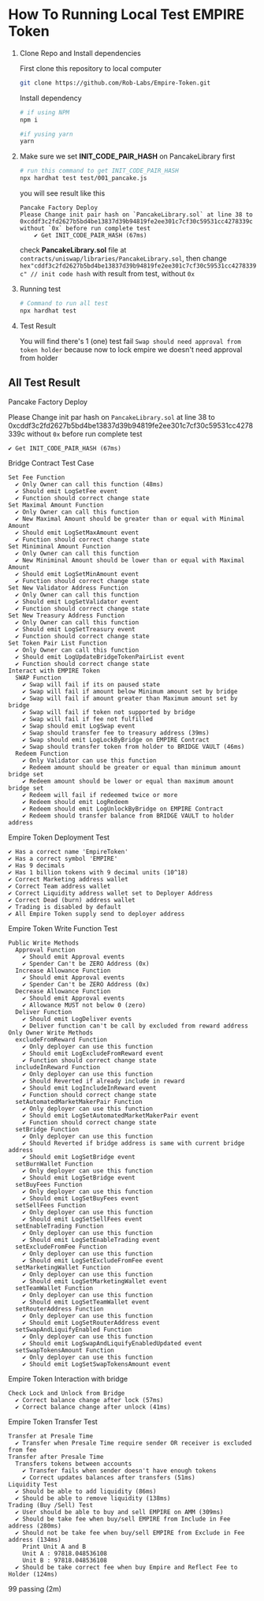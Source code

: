 # How To Running Local Test EMPIRE Token

1. Clone Repo and Install dependencies

   First clone this repository to local computer

   ```sh
   git clone https://github.com/Rob-Labs/Empire-Token.git
   ```

   Install dependency

   ```sh
   # if using NPM
   npm i

   #if yusing yarn
   yarn
   ```

2. Make sure we set **INIT_CODE_PAIR_HASH** on PancakeLibrary first

   ```sh
   # run this command to get INIT_CODE_PAIR_HASH
   npx hardhat test test/001_pancake.js
   ```

   you will see result like this

   ```
   Pancake Factory Deploy
   Please Change init pair hash on `PancakeLibrary.sol` at line 38 to 0xcddf3c2fd2627b5bd4be13837d39b94819fe2ee301c7cf30c59531cc4278339c without `0x` before run complete test
       ✔ Get INIT_CODE_PAIR_HASH (67ms)
   ```

   check **PancakeLibrary.sol** file at `contracts/uniswap/libraries/PancakeLibrary.sol`, then change ` hex"cddf3c2fd2627b5bd4be13837d39b94819fe2ee301c7cf30c59531cc4278339c" // init code hash` with result from test, without `0x`

3. Running test

   ```sh
   # Command to run all test
   npx hardhat test
   ```

4. Test Result

   You will find there's 1 (one) test fail `Swap should need approval from token holder` because now to lock empire we doesn't need approval from holder

## All Test Result

Pancake Factory Deploy

Please Change init par hash on `PancakeLibrary.sol` at line 38 to 0xcddf3c2fd2627b5bd4be13837d39b94819fe2ee301c7cf30c59531cc4278339c without `0x` before run complete test

    ✔ Get INIT_CODE_PAIR_HASH (67ms)

Bridge Contract Test Case

    Set Fee Function
      ✔ Only Owner can call this function (48ms)
      ✔ Should emit LogSetFee event
      ✔ Function should correct change state
    Set Maximal Amount Function
      ✔ Only Owner can call this function
      ✔ New Maximal Amount should be greater than or equal with Minimal Amount
      ✔ Should emit LogSetMaxAmount event
      ✔ Function should correct change state
    Set Miniminal Amount Function
      ✔ Only Owner can call this function
      ✔ New Miniminal Amount should be lower than or equal with Maximal Amount
      ✔ Should emit LogSetMinAmount event
      ✔ Function should correct change state
    Set New Validator Address Function
      ✔ Only Owner can call this function
      ✔ Should emit LogSetValidator event
      ✔ Function should correct change state
    Set New Treasury Address Function
      ✔ Only Owner can call this function
      ✔ Should emit LogSetTreasury event
      ✔ Function should correct change state
    Set Token Pair List Function
      ✔ Only Owner can call this function
      ✔ Should emit LogUpdateBridgeTokenPairList event
      ✔ Function should correct change state
    Interact with EMPIRE Token
      SWAP Function
        ✔ Swap will fail if its on paused state
        ✔ Swap will fail if amount below Minimum amount set by bridge
        ✔ Swap will fail if amount greater than Maximum amount set by bridge
        ✔ Swap will fail if token not supported by bridge
        ✔ Swap will fail if fee not fulfilled
        ✔ Swap should emit LogSwap event
        ✔ Swap should transfer fee to treasury address (39ms)
        ✔ Swap should emit LogLockByBridge on EMPIRE Contract
        ✔ Swap should transfer token from holder to BRIDGE VAULT (46ms)
      Redeem Function
        ✔ Only Validator can use this function
        ✔ Redeem amount should be greater or equal than minimum amount bridge set
        ✔ Redeem amount should be lower or equal than maximum amount bridge set
        ✔ Redeem will fail if redeemed twice or more
        ✔ Redeem should emit LogRedeem
        ✔ Redeem should emit LogUnlockByBridge on EMPIRE Contract
        ✔ Redeem should transfer balance from BRIDGE VAULT to holder address

Empire Token Deployment Test

    ✔ Has a correct name 'EmpireToken'
    ✔ Has a correct symbol 'EMPIRE'
    ✔ Has 9 decimals
    ✔ Has 1 billion tokens with 9 decimal units (10^18)
    ✔ Correct Marketing address wallet
    ✔ Correct Team address wallet
    ✔ Correct Liquidity address wallet set to Deployer Address
    ✔ Correct Dead (burn) address wallet
    ✔ Trading is disabled by default
    ✔ All Empire Token supply send to deployer address

Empire Token Write Function Test

    Public Write Methods
      Approval Function
        ✔ Should emit Approval events
        ✔ Spender Can't be ZERO Address (0x)
      Increase Allowance Function
        ✔ Should emit Approval events
        ✔ Spender Can't be ZERO Address (0x)
      Decrease Allowance Function
        ✔ Should emit Approval events
        ✔ Allowance MUST not below 0 (zero)
      Deliver Function
        ✔ Should emit LogDeliver events
        ✔ Deliver function can't be call by excluded from reward address
    Only Owner Write Methods
      excludeFromReward Function
        ✔ Only deployer can use this function
        ✔ Should emit LogExcludeFromReward event
        ✔ Function should correct change state
      includeInReward Function
        ✔ Only deployer can use this function
        ✔ Should Reverted if already include in reward
        ✔ Should emit LogIncludeInReward event
        ✔ Function should correct change state
      setAutomatedMarketMakerPair Function
        ✔ Only deployer can use this function
        ✔ Should emit LogSetAutomatedMarketMakerPair event
        ✔ Function should correct change state
      setBridge Function
        ✔ Only deployer can use this function
        ✔ Should Reverted if bridge address is same with current bridge address
        ✔ Should emit LogSetBridge event
      setBurnWallet Function
        ✔ Only deployer can use this function
        ✔ Should emit LogSetBridge event
      setBuyFees Function
        ✔ Only deployer can use this function
        ✔ Should emit LogSetBuyFees event
      setSellFees Function
        ✔ Only deployer can use this function
        ✔ Should emit LogSetSellFees event
      setEnableTrading Function
        ✔ Only deployer can use this function
        ✔ Should emit LogSetEnableTrading event
      setExcludeFromFee Function
        ✔ Only deployer can use this function
        ✔ Should emit LogSetExcludeFromFee event
      setMarketingWallet Function
        ✔ Only deployer can use this function
        ✔ Should emit LogSetMarketingWallet event
      setTeamWallet Function
        ✔ Only deployer can use this function
        ✔ Should emit LogSetTeamWallet event
      setRouterAddress Function
        ✔ Only deployer can use this function
        ✔ Should emit LogSetRouterAddress event
      setSwapAndLiquifyEnabled Function
        ✔ Only deployer can use this function
        ✔ Should emit LogSwapAndLiquifyEnabledUpdated event
      setSwapTokensAmount Function
        ✔ Only deployer can use this function
        ✔ Should emit LogSetSwapTokensAmount event

Empire Token Interaction with bridge

    Check Lock and Unlock from Bridge
      ✔ Correct balance change after lock (57ms)
      ✔ Correct balance change after unlock (41ms)

Empire Token Transfer Test

    Transfer at Presale Time
      ✔ Transfer when Presale Time require sender OR receiver is excluded from fee
    Transfer after Presale Time
      Transfers tokens between accounts
        ✔ Transfer fails when sender doesn't have enough tokens
        ✔ Correct updates balances after transfers (51ms)
    Liquidity Test
      ✔ Should be able to add liquidity (86ms)
      ✔ Should be able to remove liquidity (138ms)
    Trading (Buy /Sell) Test
      ✔ User should be able to buy and sell EMPIRE on AMM (309ms)
      ✔ Should be take fee when buy/sell EMPIRE from Include in Fee address (280ms)
      ✔ Should not be take fee when buy/sell EMPIRE from Exclude in Fee address (134ms)
        Print Unit A and B
        Unit A : 97818.048536108
        Unit B : 97818.048536108
      ✔ Should be take correct fee when buy Empire and Reflect Fee to Holder (124ms)

99 passing (2m)
